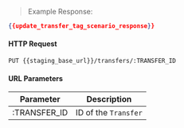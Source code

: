 > Example Response:

```json
{{update_transfer_tag_scenario_response}}
```

#### HTTP Request

`PUT {{staging_base_url}}/transfers/:TRANSFER_ID`

#### URL Parameters

Parameter | Description
--------- | -------------------------------------------------------------------
:TRANSFER_ID | ID of the `Transfer`
